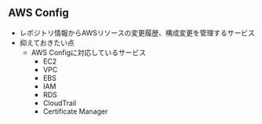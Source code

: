 ## AWS Config
* レポジトリ情報からAWSリソースの変更履歴、構成変更を管理するサービス
* 抑えておきたい点
  * AWS Configに対応しているサービス
    * EC2
    * VPC
    * EBS
    * IAM
    * RDS
    * CloudTrail
    * Certificate Manager